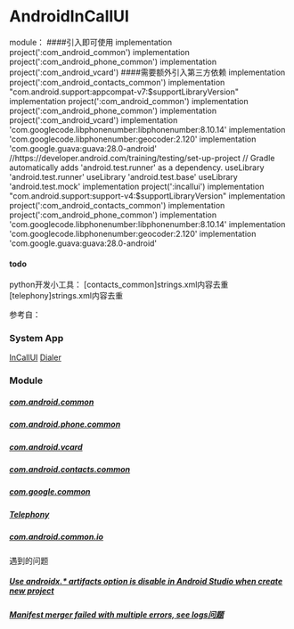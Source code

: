# AndroidInCallUI

module：
####引入即可使用
implementation project(':com_android_common')
implementation project(':com_android_phone_common')
implementation project(':com_android_vcard')
####需要额外引入第三方依赖
implementation project(':com_android_contacts_common')
implementation "com.android.support:appcompat-v7:$supportLibraryVersion"
    implementation project(':com_android_common')
    implementation project(':com_android_phone_common')
    implementation project(':com_android_vcard')
    implementation 'com.googlecode.libphonenumber:libphonenumber:8.10.14'
    implementation 'com.googlecode.libphonenumber:geocoder:2.120'
    implementation 'com.google.guava:guava:28.0-android'
    //https://developer.android.com/training/testing/set-up-project
    // Gradle automatically adds 'android.test.runner' as a dependency.
    useLibrary 'android.test.runner'
    useLibrary 'android.test.base'
    useLibrary 'android.test.mock'
implementation project(':incallui')
   implementation "com.android.support:support-v4:$supportLibraryVersion"
   implementation project(':com_android_contacts_common')
   implementation project(':com_android_phone_common')
   implementation 'com.googlecode.libphonenumber:libphonenumber:8.10.14'
   implementation 'com.googlecode.libphonenumber:geocoder:2.120'
   implementation 'com.google.guava:guava:28.0-android'
   
   
#### todo
python开发小工具：
 [contacts_common]strings.xml内容去重
 [telephony]strings.xml内容去重
    
参考自：
### System App
[InCallUI](https://android.googlesource.com/platform/packages/apps/InCallUI/+/marshmallow-release)
[Dialer](https://android.googlesource.com/platform/packages/apps/Dialer/+/refs/heads/marshmallow-release/)
### Module
##### [com.android.common](https://android.googlesource.com/platform/frameworks/ex/+/marshmallow-release/common/java/com/android/common/)
##### [com.android.phone.common](https://android.googlesource.com/platform/packages/apps/PhoneCommon/+/refs/heads/marshmallow-release)
##### [com.android.vcard](https://android.googlesource.com/platform/frameworks/opt/vcard/+/refs/heads/marshmallow-release)
##### [com.android.contacts.common](https://android.googlesource.com/platform/packages/apps/ContactsCommon/+/marshmallow-release/src/com/android/contacts)
##### [com.google.common](https://github.com/google/guava)
##### [Telephony](https://android.googlesource.com/platform/packages/services/Telephony/)
##### [com.android.common.io](https://android.googlesource.com/platform/frameworks/ex/+/refs/heads/marshmallow-release/common/java/com/android/common/io/)
遇到的问题
##### [Use androidx.* artifacts option is disable in Android Studio when create new project](https://stackoverflow.com/questions/56752092/use-androidx-artifacts-option-is-disable-in-android-studio-when-create-new-pro)
##### [Manifest merger failed with multiple errors, see logs问题](https://blog.csdn.net/picasso_l/article/details/53085299)